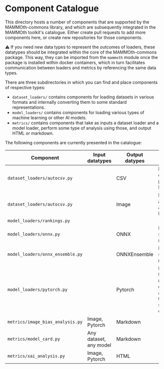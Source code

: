 # Component Catalogue

This directory hosts a number of components that are
supported by the MAMMOth-commons library, and which
are subsequently integrated in the MAMMOth toolkit's 
catalogue.
Either create pull requests to add more components here, 
or create new repositories for those components.

:warning: If you need new data types to represent
the outcomes of loaders, these datatypes should be integrated
within the core of the MAMMOth-commons package. This way,
they can be imported from the `mammoth` module once
the package is installed within docker containers, which
in turn facilitates communication between loaders and 
metrics by referencing the same data types.

There are three subdirectories in which you can find
and place components of respective types:

- `dataset_loaders/` contains components for loading datasets in various formats and internally converting them to some standard representations.
- `model_loaders/` contains components for loading various types of machine learning or other AI models.
- `metrics/` contains components that take as inputs a dataset loader and a model loader, perform some type of analysis using those, and output HTML or markdown.

The following components are currently presented in the catalogue:

| Component                        | Input datatypes        | Output datypes | Parameters                                                                              |
|----------------------------------|------------------------|----------------|-----------------------------------------------------------------------------------------|
| `dataset_loaders/autocsv.py`     |                        | CSV            | Path and options to provide to Pandas.                                                  |
| `dataset_loaders/autocsv.py`     |                        | Image          | Path for csv attributes and image location.                                             |
| `model_loaders/rankings.py`      |                        | 
| `model_loaders/onnx.py`          |                        | ONNX           | Path to the stored model.                                                               |
| `model_loaders/onnx_ensemble.py` |                        | ONNXEnsemble   | Path to the stored model.                                                               |
| `model_loaders/pytorch.py`       |                        | Pytorch        | Path or code to the torch model's construction, and path to the torch state dictionary. |
| `metrics/image_bias_analysis.py` | Image, Pytorch         | Markdown       |                                                                                         |
| `metrics/model_card.py`          | Any dataset, any model | Markdown       |                                                                                         |
| `metrics/xai_analysis.py`        | Image, Pytorch         | HTML           |                                                                                         |
